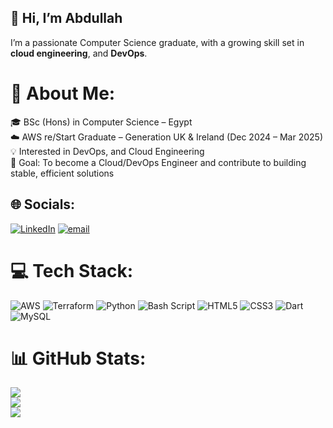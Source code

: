 ## 👋 Hi, I’m Abdullah

I’m a passionate Computer Science graduate, with a growing skill set in **cloud engineering**, and **DevOps**.

# 💫 About Me:
🎓 BSc (Hons) in Computer Science – Egypt<br>☁️ AWS re/Start Graduate – Generation UK & Ireland (Dec 2024 – Mar 2025)<br>💡 Interested in DevOps, and Cloud Engineering<br>🎯 Goal: To become a Cloud/DevOps Engineer and contribute to building stable, efficient solutions


## 🌐 Socials:
[![LinkedIn](https://img.shields.io/badge/LinkedIn-%230077B5.svg?logo=linkedin&logoColor=white)](https://linkedin.com/in/https://www.linkedin.com/in/abdullah-tamki-b37063347/) [![email](https://img.shields.io/badge/Email-D14836?logo=gmail&logoColor=white)](mailto:abdullahaltamki@gmail.com) 

# 💻 Tech Stack:
![AWS](https://img.shields.io/badge/AWS-%23FF9900.svg?style=for-the-badge&logo=amazon-aws&logoColor=white) ![Terraform](https://img.shields.io/badge/terraform-%235835CC.svg?style=for-the-badge&logo=terraform&logoColor=white) ![Python](https://img.shields.io/badge/python-3670A0?style=for-the-badge&logo=python&logoColor=ffdd54) ![Bash Script](https://img.shields.io/badge/bash_script-%23121011.svg?style=for-the-badge&logo=gnu-bash&logoColor=white) ![HTML5](https://img.shields.io/badge/html5-%23E34F26.svg?style=for-the-badge&logo=html5&logoColor=white) ![CSS3](https://img.shields.io/badge/css3-%231572B6.svg?style=for-the-badge&logo=css3&logoColor=white) ![Dart](https://img.shields.io/badge/dart-%230175C2.svg?style=for-the-badge&logo=dart&logoColor=white) ![MySQL](https://img.shields.io/badge/mysql-4479A1.svg?style=for-the-badge&logo=mysql&logoColor=white)
# 📊 GitHub Stats:
![](https://github-readme-stats.vercel.app/api?username=Abdullah-Tamki&theme=dark&hide_border=false&include_all_commits=false&count_private=false)<br/>
![](https://nirzak-streak-stats.vercel.app/?user=Abdullah-Tamki&theme=dark&hide_border=false)<br/>
![](https://github-readme-stats.vercel.app/api/top-langs/?username=Abdullah-Tamki&theme=dark&hide_border=false&include_all_commits=false&count_private=false&layout=compact)

<!-- Proudly created with GPRM ( https://gprm.itsvg.in ) -->
